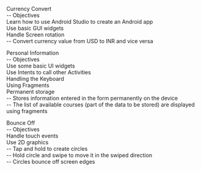 Currency Convert<br>
-- Objectives<br>
   Learn how to use Android Studio to create an Android app<br>
   Use basic GUI widgets<br>
   Handle Screen rotation<br>
-- Convert currency value from USD to INR and vice versa<br>

Personal Information<br>
-- Objectives<br>
   Use some basic UI widgets<br>
   Use Intents to call other Activities<br>
   Handling the Keyboard<br>
   Using Fragments<br>
   Permanent storage<br>
-- Stores information entered in the form permanently on the device<br>
-- The list of available courses (part of the data to be stored) are displayed using fragments<br>

Bounce Off<br>
-- Objectives<br>
   Handle touch events<br>
   Use 2D graphics<br>
-- Tap and hold to create circles<br>
-- Hold circle and swipe to move it in the swiped direction<br>
-- Circles bounce off screen edges<br>
